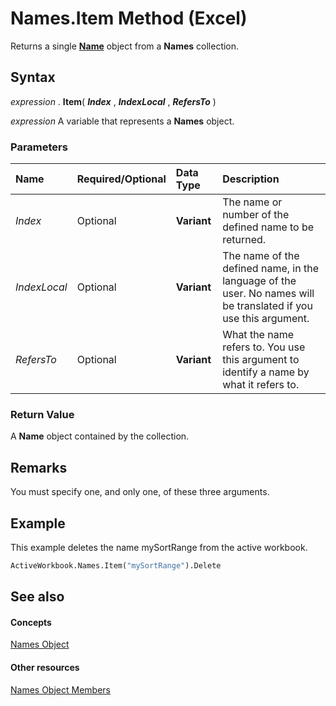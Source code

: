 
# Names.Item Method (Excel)

Returns a single  **[Name](cfedb297-ac0d-dff0-99c7-6927cc5f31ed.md)** object from a **Names** collection.


## Syntax

 _expression_ . **Item**( **_Index_** , **_IndexLocal_** , **_RefersTo_** )

 _expression_ A variable that represents a **Names** object.


### Parameters



|**Name**|**Required/Optional**|**Data Type**|**Description**|
|:-----|:-----|:-----|:-----|
| _Index_|Optional| **Variant**|The name or number of the defined name to be returned.|
| _IndexLocal_|Optional| **Variant**|The name of the defined name, in the language of the user. No names will be translated if you use this argument.|
| _RefersTo_|Optional| **Variant**|What the name refers to. You use this argument to identify a name by what it refers to.|

### Return Value

A  **Name** object contained by the collection.


## Remarks

You must specify one, and only one, of these three arguments.


## Example

This example deletes the name mySortRange from the active workbook.


```vb
ActiveWorkbook.Names.Item("mySortRange").Delete
```


## See also


#### Concepts


[Names Object](ffecf89d-7bae-c470-8e37-608857a9de2a.md)
#### Other resources


[Names Object Members](32c3c4d9-80fb-28c8-86e0-d504e3bfc0ba.md)
